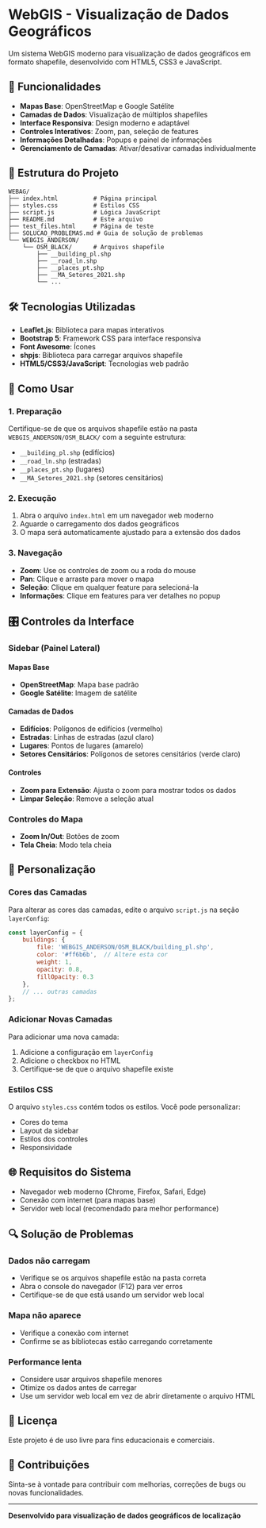 # WebGIS - Visualização de Dados Geográficos

Um sistema WebGIS moderno para visualização de dados geográficos em formato shapefile, desenvolvido com HTML5, CSS3 e JavaScript.

## 🚀 Funcionalidades

- **Mapas Base**: OpenStreetMap e Google Satélite
- **Camadas de Dados**: Visualização de múltiplos shapefiles
- **Interface Responsiva**: Design moderno e adaptável
- **Controles Interativos**: Zoom, pan, seleção de features
- **Informações Detalhadas**: Popups e painel de informações
- **Gerenciamento de Camadas**: Ativar/desativar camadas individualmente

## 📁 Estrutura do Projeto

```
WEBAG/
├── index.html          # Página principal
├── styles.css          # Estilos CSS
├── script.js           # Lógica JavaScript
├── README.md           # Este arquivo
├── test_files.html     # Página de teste
├── SOLUCAO_PROBLEMAS.md # Guia de solução de problemas
└── WEBGIS_ANDERSON/
    └── OSM_BLACK/      # Arquivos shapefile
        ├── __building_pl.shp
        ├── __road_ln.shp
        ├── __places_pt.shp
        ├── __MA_Setores_2021.shp
        └── ...
```

## 🛠️ Tecnologias Utilizadas

- **Leaflet.js**: Biblioteca para mapas interativos
- **Bootstrap 5**: Framework CSS para interface responsiva
- **Font Awesome**: Ícones
- **shpjs**: Biblioteca para carregar arquivos shapefile
- **HTML5/CSS3/JavaScript**: Tecnologias web padrão

## 🚀 Como Usar

### 1. Preparação

Certifique-se de que os arquivos shapefile estão na pasta `WEBGIS_ANDERSON/OSM_BLACK/` com a seguinte estrutura:
- `__building_pl.shp` (edifícios)
- `__road_ln.shp` (estradas)
- `__places_pt.shp` (lugares)
- `__MA_Setores_2021.shp` (setores censitários)

### 2. Execução

1. Abra o arquivo `index.html` em um navegador web moderno
2. Aguarde o carregamento dos dados geográficos
3. O mapa será automaticamente ajustado para a extensão dos dados

### 3. Navegação

- **Zoom**: Use os controles de zoom ou a roda do mouse
- **Pan**: Clique e arraste para mover o mapa
- **Seleção**: Clique em qualquer feature para selecioná-la
- **Informações**: Clique em features para ver detalhes no popup

## 🎛️ Controles da Interface

### Sidebar (Painel Lateral)

#### Mapas Base
- **OpenStreetMap**: Mapa base padrão
- **Google Satélite**: Imagem de satélite

#### Camadas de Dados
- **Edifícios**: Polígonos de edifícios (vermelho)
- **Estradas**: Linhas de estradas (azul claro)
- **Lugares**: Pontos de lugares (amarelo)
- **Setores Censitários**: Polígonos de setores censitários (verde claro)

#### Controles
- **Zoom para Extensão**: Ajusta o zoom para mostrar todos os dados
- **Limpar Seleção**: Remove a seleção atual

### Controles do Mapa
- **Zoom In/Out**: Botões de zoom
- **Tela Cheia**: Modo tela cheia

## 🔧 Personalização

### Cores das Camadas

Para alterar as cores das camadas, edite o arquivo `script.js` na seção `layerConfig`:

```javascript
const layerConfig = {
    buildings: {
        file: 'WEBGIS_ANDERSON/OSM_BLACK/building_pl.shp',
        color: '#ff6b6b',  // Altere esta cor
        weight: 1,
        opacity: 0.8,
        fillOpacity: 0.3
    },
    // ... outras camadas
};
```

### Adicionar Novas Camadas

Para adicionar uma nova camada:

1. Adicione a configuração em `layerConfig`
2. Adicione o checkbox no HTML
3. Certifique-se de que o arquivo shapefile existe

### Estilos CSS

O arquivo `styles.css` contém todos os estilos. Você pode personalizar:
- Cores do tema
- Layout da sidebar
- Estilos dos controles
- Responsividade

## 🌐 Requisitos do Sistema

- Navegador web moderno (Chrome, Firefox, Safari, Edge)
- Conexão com internet (para mapas base)
- Servidor web local (recomendado para melhor performance)

## 🔍 Solução de Problemas

### Dados não carregam
- Verifique se os arquivos shapefile estão na pasta correta
- Abra o console do navegador (F12) para ver erros
- Certifique-se de que está usando um servidor web local

### Mapa não aparece
- Verifique a conexão com internet
- Confirme se as bibliotecas estão carregando corretamente

### Performance lenta
- Considere usar arquivos shapefile menores
- Otimize os dados antes de carregar
- Use um servidor web local em vez de abrir diretamente o arquivo HTML

## 📝 Licença

Este projeto é de uso livre para fins educacionais e comerciais.

## 🤝 Contribuições

Sinta-se à vontade para contribuir com melhorias, correções de bugs ou novas funcionalidades.

---

**Desenvolvido para visualização de dados geográficos de localização** 